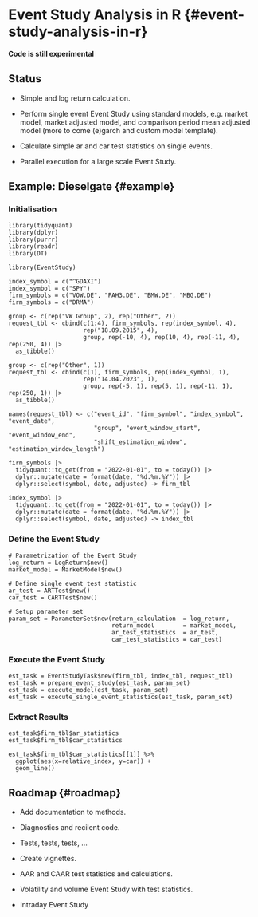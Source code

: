# Event Study Analysis in R {#event-study-analysis-in-r}

**Code is still experimental**

## Status

-   Simple and log return calculation.

-   Perform single event Event Study using standard models, e.g. market model, market adjusted model, and comparison period mean adjusted model (more to come (e)garch and custom model template).

-   Calculate simple ar and car test statistics on single events.

-   Parallel execution for a large scale Event Study.

## Example: Dieselgate {#example}

### Initialisation

```{r}
library(tidyquant)
library(dplyr)
library(purrr)
library(readr)
library(DT)

library(EventStudy)

index_symbol = c("^GDAXI")
index_symbol = c("SPY")
firm_symbols = c("VOW.DE", "PAH3.DE", "BMW.DE", "MBG.DE")
firm_symbols = c("DRMA")

group <- c(rep("VW Group", 2), rep("Other", 2))
request_tbl <- cbind(c(1:4), firm_symbols, rep(index_symbol, 4), 
                     rep("18.09.2015", 4), 
                     group, rep(-10, 4), rep(10, 4), rep(-11, 4), rep(250, 4)) |>
  as_tibble()

group <- c(rep("Other", 1))
request_tbl <- cbind(c(1), firm_symbols, rep(index_symbol, 1), 
                     rep("14.04.2023", 1), 
                     group, rep(-5, 1), rep(5, 1), rep(-11, 1), rep(250, 1)) |>
  as_tibble()

names(request_tbl) <- c("event_id", "firm_symbol", "index_symbol", "event_date", 
                        "group", "event_window_start", "event_window_end", 
                        "shift_estimation_window", "estimation_window_length")

firm_symbols |>
  tidyquant::tq_get(from = "2022-01-01", to = today()) |>
  dplyr::mutate(date = format(date, "%d.%m.%Y")) |>
  dplyr::select(symbol, date, adjusted) -> firm_tbl

index_symbol |>
  tidyquant::tq_get(from = "2022-01-01", to = today()) |>
  dplyr::mutate(date = format(date, "%d.%m.%Y")) |>
  dplyr::select(symbol, date, adjusted) -> index_tbl
```

### Define the Event Study

```{r}
# Parametrization of the Event Study
log_return = LogReturn$new()
market_model = MarketModel$new()

# Define single event test statistic
ar_test = ARTTest$new()
car_test = CARTTest$new()

# Setup parameter set
param_set = ParameterSet$new(return_calculation  = log_return, 
                             return_model        = market_model,
                             ar_test_statistics  = ar_test,
                             car_test_statistics = car_test)
```

### Execute the Event Study

```{r}
est_task = EventStudyTask$new(firm_tbl, index_tbl, request_tbl)
est_task = prepare_event_study(est_task, param_set)
est_task = execute_model(est_task, param_set)
est_task = execute_single_event_statistics(est_task, param_set)
```

### Extract Results

```{r}
est_task$firm_tbl$ar_statistics
est_task$firm_tbl$car_statistics

est_task$firm_tbl$car_statistics[[1]] %>% 
  ggplot(aes(x=relative_index, y=car)) +
  geom_line()
```

## Roadmap {#roadmap}

-   Add documentation to methods.

-   Diagnostics and recilent code.

-   Tests, tests, tests, ...

-   Create vignettes.

-   AAR and CAAR test statistics and calculations.

-   Volatility and volume Event Study with test statistics.

-   Intraday Event Study
